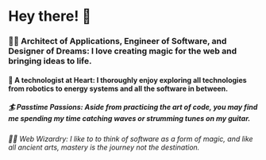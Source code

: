 # Hey there! 👋

### 🙋‍♂️ Architect of Applications, Engineer of Software, and Designer of Dreams: I love creating magic for the web and bringing ideas to life.

#### 🌌 A technologist at Heart: I thoroughly enjoy exploring all technologies from robotics to energy systems and all the software in between.

##### 🏄 Passtime Passions: Aside from practicing the art of code, you may find me spending my time catching waves or strumming tunes on my guitar.

###### 🧙‍♂️ Web Wizardry: I like to to think of software as a form of magic, and like all ancient arts, mastery is the journey not the destination. 
